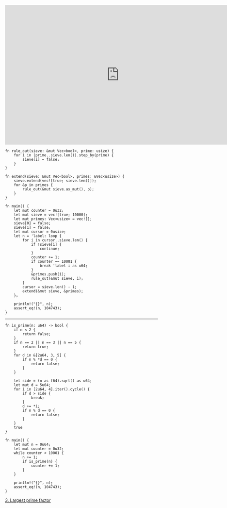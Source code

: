 <html><iframe src="https://docs.google.com/presentation/d/e/2PACX-1vSQMS02Bs8MWMfHRChuI3eTMbxC-Anx7tUPAGemmKWugKFVup2d25ipBwcU5OQdcxHluC3wQxY6M9Bp/embed?start=false&loop=false&delayms=60000" frameborder="0" width="750" height="460" allowfullscreen="true" mozallowfullscreen="true" webkitallowfullscreen="true"></iframe></html>

```rust,editable
fn rule_out(sieve: &mut Vec<bool>, prime: usize) {
    for i in (prime..sieve.len()).step_by(prime) {
        sieve[i] = false;
    }
}

fn extend(sieve: &mut Vec<bool>, primes: &Vec<usize>) {
    sieve.extend(vec![true; sieve.len()]);
    for &p in primes {
        rule_out(&mut sieve.as_mut(), p);
    }
}

fn main() {
    let mut counter = 0u32;
    let mut sieve = vec![true; 10000];
    let mut primes: Vec<usize> = vec![];
    sieve[0] = false;
    sieve[1] = false;
    let mut cursor = 0usize;
    let n = 'label: loop {
        for i in cursor..sieve.len() {
            if !sieve[i] {
                continue;
            }
            counter += 1;
            if counter == 10001 {
                break 'label i as u64;
            }
            &primes.push(i);
            rule_out(&mut sieve, i);
        }
        cursor = sieve.len() - 1;
        extend(&mut sieve, &primes);
    };

    println!("{}", n);
    assert_eq!(n, 104743);
}
```
---

```rust,editable
fn is_prime(n: u64) -> bool {
    if n < 2 {
        return false;
    }
    if n == 2 || n == 3 || n == 5 {
        return true;
    }
    for d in &[2u64, 3, 5] {
        if n % *d == 0 {
            return false;
        }
    }

    let side = (n as f64).sqrt() as u64;
    let mut d = 5u64;
    for i in [2u64, 4].iter().cycle() {
        if d > side {
            break;
        }
        d += *i;
        if n % d == 0 {
            return false;
        }
    }
    true
}

fn main() {
    let mut n = 0u64;
    let mut counter = 0u32;
    while counter < 10001 {
        n += 1;
        if is_prime(n) {
            counter += 1;
        }
    }
    
    println!("{}", n);
    assert_eq!(n, 104743);
}
```
[3. Largest prime factor](./e3.md)